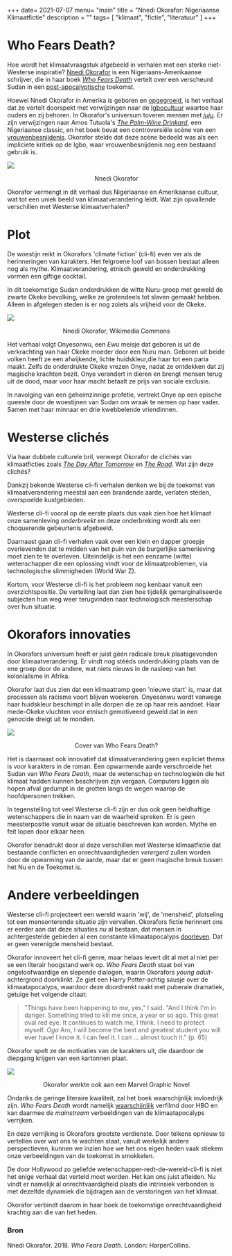 +++
date= 2021-07-07
menu= "main"
title = "Nnedi Okorafor: Nigeriaanse Klimaatfictie"
description = ""
tags= [
    "klimaat",
	"fictie",
    "literatuur"
]
+++

# Who Fears Death? 

Hoe wordt het klimaatvraagstuk afgebeeld in verhalen met een sterke niet-Westerse inspiratie? <!--more--> [Nnedi Okorafor](https://en.wikipedia.org/wiki/Nnedi_Okorafor) is een Nigeriaans-Amerikaanse schrijver, die in haar boek [*Who Fears Death*](http://fantasyhotlist.blogspot.com/2010/08/excerpt-from-nnedi-okorafors-who-fears.html) vertelt over een verscheurd Sudan in een [post-apocalyptische](https://www.de-klos.net/posts/paniek/) toekomst. 

Hoewel Nnedi Okorafor in Amerika is geboren en [opgegroeid](https://mosaicmagazine.org/nnedi-okorafor-interview/), is het verhaal dat ze vertelt doorspekt met verwijzingen naar de [Igbocultuur](https://www.igboguide.org/) waartoe haar ouders en zij behoren. In Okorafor's universum toveren mensen met [*juju*](https://www.merriam-webster.com/dictionary/juju). Er zijn verwijzingen naar Amos Tutuola's [*The Palm-Wine Drinkard*](https://www.goodreads.com/book/show/944103.The_Palm_Wine_Drinkard), een Nigeriaanse classic, en het boek bevat een controversiële scène van een [vrouwenbesnijdenis](https://www.goodreads.com/author_blog_posts/1090064-a-review-of-who-fears-death-by-acclaimed-author-steven-barnes). Okorafor stelde dat deze scène bedoeld was als een impliciete kritiek op de Igbo, waar vrouwenbesnijdenis nog een bestaand gebruik is. 

![](https://citas.in/media/authors/none_0Gum3B4.jpeg)

<p style="text-align: center;">Nnedi Okorafor</p>


Okorafor vermengt in dit verhaal dus Nigeriaanse en Amerikaanse cultuur, wat tot een uniek beeld van klimaatverandering leidt. Wat zijn opvallende verschillen met Westerse klimaatverhalen?

# Plot

De woestijn reikt in Okorafors 'climate fiction' (cli-fi) even ver als de herinneringen van karakters. Het felgroene loof van bossen bestaat alleen nog als mythe. Klimaatverandering, etnisch geweld en onderdrukking vormen een giftige cocktail. 

In dit toekomstige Sudan onderdrukken de witte Nuru-groep met geweld de zwarte Okeke bevolking, welke ze grotendeels tot slaven gemaakt hebben. Alleen in afgelegen steden is er nog zoiets als vrijheid voor de Okeke. 

![](https://upload.wikimedia.org/wikipedia/commons/thumb/f/f7/Nnedi_Okorafor_with_insects.jpg/640px-Nnedi_Okorafor_with_insects.jpg)

<p style="text-align: center;"> Nnedi Okorafor, Wikimedia Commons </p> 

Het verhaal volgt Onyesonwu, een *Ewu* meisje dat geboren is uit de verkrachting van haar Okeke moeder door een Nuru man. Geboren uit beide volken heeft ze een afwijkende, lichte huidskleur,die haar tot een paria maakt. Zelfs de onderdrukte Okeke vrezen Onye, nadat ze ontdekken dat zij magische krachten bezit. Onye verandert in dieren en brengt mensen terug uit de dood, maar voor haar macht betaalt ze prijs van sociale exclusie. 

In navolging van een geheimzinnige profetie, vertrekt Onye op een epische queeste door de woestijnen van Sudan om wraak te nemen op haar vader. Samen met haar minnaar en drie kwebbelende vriendinnen.

# Westerse clichés 

Via haar dubbele culturele bril, verwerpt Okorafor de clichés van klimaatficties zoals [*The Day After Tomorrow*](https://www.youtube.com/watch?v=LFo67gEQVU4) en [*The Road*](https://www.youtube.com/watch?v=94KcI0gLq1A). Wat zijn deze clichés?

Dankzij bekende Westerse cli-fi verhalen denken we bij de toekomst van klimaatverandering meestal aan een brandende aarde, verlaten steden, overspoelde kustgebieden. 

Westerse cli-fi vooral op de eerste plaats dus vaak zien hoe het klimaat onze samenleving *onderbreekt* en deze onderbreking wordt als een choquerende gebeurtenis afgebeeld. 

Daarnaast gaan cli-fi verhalen vaak over een klein en dapper groepje overlevenden dat te midden van het puin van de burgerlijke samenleving moet zien te te overleven. Uiteindelijk is het een eenzame (witte) wetenschapper die een oplossing vindt voor de klimaatproblemen, via technologische slimmigheden (World War Z).

Kortom, voor Westerse cli-fi is het probleem nog kenbaar vanuit een overzichtspositie. De vertelling laat dan zien hoe tijdelijk gemarginaliseerde subjecten hun weg weer terugvinden naar technologisch meesterschap over hun situatie. 

# Okorafors innovaties 

In Okorafors universum heeft er juist géén radicale breuk plaatsgevonden door klimaatverandering. Er vindt nog stééds onderdrukking plaats van de ene groep door de andere, wat niets nieuws in de nasleep van het kolonialisme in Afrika. 

Okorafor laat dus zien dat een klimaatramp geen 'nieuwe start' is, maar dat processen als racisme voort blijven woekeren. Onyesonwu wordt vanwege haar huidskleur beschimpt in alle dorpen die ze op haar reis aandoet. Haar mede-Okeke vluchten voor etnisch gemotiveerd geweld dat in een genocide dreigt uit te monden. 

![](http://2.bp.blogspot.com/-cFFV78u2FGc/U9UPJ9lW2iI/AAAAAAAAC0g/NIAjf48TGlA/s1600/who+fears+death.jpg)

<p style="text-align: center;">Cover van Who Fears Death?</p>

Het is daarnaast ook innovatief dat klimaatverandering geen expliciet thema is voor karakters in de roman. Een opwarmende aarde verschroeide het Sudan van *Who Fears Death*, maar de wetenschap en technologieën die het klimaat hadden kunnen beschrijven zijn vergaan. Computers liggen als hopen afval gedumpt in de grotten langs de wegen waarop de hoofdpersonen trekken. 

In tegenstelling tot veel Westerse cli-fi zijn er dus ook geen heldhaftige wetenschappers die in naam van de waarheid spreken. Er is geen meesterpositie vanuit waar de situatie beschreven kan worden. Mythe en feit lopen door elkaar heen. 

Okorafor benadrukt door al deze verschillen met Westerse klimaatfictie dat bestaande conflicten en onrechtvaardigheden *verergerd* zullen worden door de opwarming van de aarde, maar dat er geen magische breuk tussen het Nu en de Toekomst is. 

# Andere verbeeldingen

Westerse cli-fi projecteert een wereld waarin 'wij', de 'mensheid', plotseling tot een mensonterende situatie zijn vervallen. Okorafors fictie herinnert ons er eerder aan dat deze situaties *nu* al bestaan, dat mensen in achtergestelde gebieden al een constante klimaatapocalyps [doorleven](https://www.vrt.be/vrtnws/nl/2021/04/30/hongersnood-madagaskar/). Dat er geen verenigde mensheid bestaat.

Okorafor innoveert het cli-fi genre, maar helaas levert dit al met al niet per se een literair hoogstand werk op. *Who Fears Death* staat bol van ongeloofwaardige en slepende dialogen, waarin Okorafors *young adult*-achtergrond doorklinkt. Ze giet een Harry Potter-achtig sausje over de klimaatapocalyps, waardoor deze doordrenkt raakt met puberale dramatiek, getuige het volgende citaat:

> "Things have been happening to me, yes," I said. "And I think I'm in danger. Something tried to kill me once, a year or so ago. This great oval red eye. It continues to watch me, I think. I need to protect myself. *Oga* Aro, I will become the best and greatest student you will ever have! I know it. I can feel it. I can ... almost touch it." (p. 65)

Okorafor spelt ze de motivaties van de karakters uit, die daardoor de diepgang krijgen van een kartonnen plaat. 

![](https://i.guim.co.uk/img/media/f76c89afe1e7f90f8b0ed86a37b86cc9783f7b70/80_70_679_407/master/679.jpg?width=620&quality=85&auto=format&fit=max&s=90667ffdf5a1f4bfbec64af3d42bc540)

<p style="text-align: center;">Okorafor werkte ook aan een Marvel Graphic Novel</p>

Ondanks de geringe literaire kwaliteit, zal het boek waarschijnlijk invloedrijk zijn. *Who Fears Death* wordt namelijk [waarschijnlijk](https://winteriscoming.net/2021/02/18/tessa-thompson-joins-george-rr-martin-produce-who-fears-death-fantasy-hbo/) verfilmd door HBO en kan daarmee de *mainstream* verbeeldingen van de klimaatapocalyps verrijken. 

En deze verrijking is Okorafors grootste verdienste. Door telkens opnieuw te vertellen over wat ons te wachten staat, vanuit werkelijk andere perspectieven, kunnen we inzien hoe we het ons eigen heden vaak stiekem onze verbeeldingen van de toekomst in smokkelen. 

De door Hollywood zo geliefde wetenschapper-redt-de-wereld-cli-fi is niet het enige verhaal dat verteld moet worden. Het kan ons juist afleiden. Nu vindt er namelijk al onrechtvaardigheid plaats die intrinsiek verbonden is met dezelfde dynamiek die bijdragen aan de verstoringen van het klimaat. 

Okorafor verbindt daarom in haar boek de toekomstige onrechtvaardigheid krachtig aan die van het heden. 

### Bron

Nnedi Okorafor. 2018. *Who Fears Death*. London: HarperCollins.

